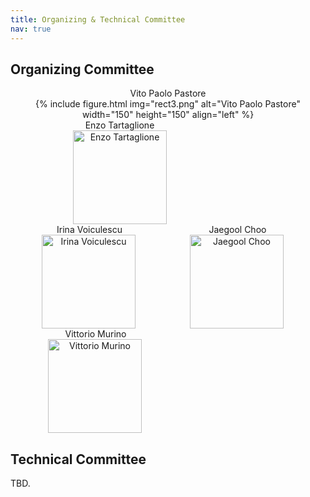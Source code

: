 ```yaml
---
title: Organizing & Technical Committee
nav: true
---
```


## Organizing Committee

<p align="middle"> 
    <div style="display: inline-block; text-align: center;">
        <a href="https://vitopaolopastore.github.io/" style="text-decoration:none;">Vito Paolo Pastore</a>
        <br>
        {% include figure.html img="rect3.png" alt="Vito Paolo Pastore" width="150" height="150" align="left" %}
    </div>
    <div style="display: inline-block; text-align: center; padding-left: 50px;">
        <a href="https://enzotarta.github.io/" style="text-decoration:none;">Enzo Tartaglione</a>
        <br>
        <img src="https://enzotarta.github.io/assets/img/foto_recentequadrata.png" alt="Enzo Tartaglione" width="150" height="150" align="left" hspace="50"/>
    </div>
    <div style="display: inline-block; text-align: center; padding-left: 50px;">
        <a href="https://www.cs.ox.ac.uk/people/irina.voiculescu/" style="text-decoration:none;">Irina Voiculescu</a>
        <br>
        <img src="https://www.cs.ox.ac.uk/files/14681//irina20240317.jpg" alt="Irina Voiculescu" width="150" height="150" align="left">
    </div>
        <div style="display: inline-block; text-align: center; padding-left: 80px;">
        <a href="https://sites.google.com/site/jaegulchoo/" style="text-decoration:none;">Jaegool Choo</a>
        <br>
        <img src="[https://lh3.googleusercontent.com/AuaLsPag4kOGHLLtUIMsqsj2MD5sbpjuuGAsLDEyuLrJfuJ94F58GHJx2aHMiArWdnvkuVpF5MmmV5P7uSpHV1kULxV8w8Qb1742xbJj-P6b5cI7=w1280](https://lh4.googleusercontent.com/B00enoxNOgMvLLZ2ff11Qgeh0dhk2d5RmqL8E9xGJzRo5qHETyIBMvgFEBEYCvqQzDqV03e-mZjc-e5Wcm9A0bKlg104NntygosG0tnB-QaYcBpD=w1280)" alt="Jaegool Choo" width="150" height="150" align="left">
    </div>
        <div style="display: inline-block; text-align: center; padding-left: 60px;">
        <a href="https://www.vittoriomurino.com/" style="text-decoration:none;">Vittorio Murino</a>
        <br>
        <img src="https://www.vittoriomurino.com/wp-content/uploads/2023/07/cropped-Vitto2b-300dpi_edited.webp" alt="Vittorio Murino" width="150" height="150" align="left">
    </div>
</p>

## Technical Committee

TBD.
